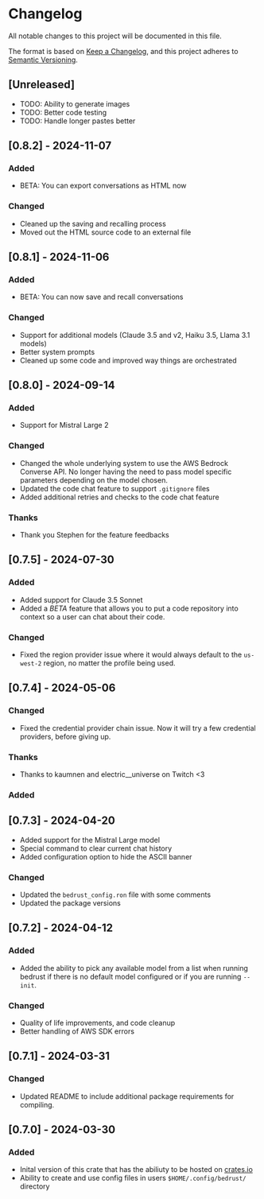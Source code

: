 # Changelog

All notable changes to this project will be documented in this file.

The format is based on [Keep a Changelog](https://keepachangelog.com/en/1.0.0/),
and this project adheres to [Semantic Versioning](https://semver.org/spec/v2.0.0.html).

## [Unreleased]

- TODO: Ability to generate images
- TODO: Better code testing
- TODO: Handle longer pastes better

## [0.8.2] - 2024-11-07
### Added
- BETA: You can export conversations as HTML now

### Changed
- Cleaned up the saving and recalling process
- Moved out the HTML source code to an external file

## [0.8.1] - 2024-11-06
### Added
- BETA: You can now save and recall conversations

### Changed
- Support for additional models (Claude 3.5 and v2, Haiku 3.5, Llama 3.1 models)
- Better system prompts
- Cleaned up some code and improved way things are orchestrated

## [0.8.0] - 2024-09-14
### Added
- Support for Mistral Large 2

### Changed
- Changed the whole underlying system to use the AWS Bedrock Converse API. No longer having the need to pass model specific parameters depending on the model chosen.
- Updated the code chat feature to support `.gitignore` files
- Added additional retries and checks to the code chat feature

### Thanks
- Thank you Stephen for the feature feedbacks

## [0.7.5] - 2024-07-30

### Added
- Added support for Claude 3.5 Sonnet
- Added a *BETA* feature that allows you to put a code repository into context so a user can chat about their code.

### Changed
- Fixed the region provider issue where it would always default to the `us-west-2` region, no matter the profile being used.

## [0.7.4] - 2024-05-06
### Changed
- Fixed the credential provider chain issue. Now it will try a few credential providers, before giving up.

### Thanks
- Thanks to kaumnen and electric__universe on Twitch <3 

### Added
## [0.7.3] - 2024-04-20
- Added support for the Mistral Large model
- Special command to clear current chat history
- Added configuration option to hide the ASCII banner

### Changed
- Updated the `bedrust_config.ron` file with some comments
- Updated the package versions

## [0.7.2] - 2024-04-12
### Added
- Added the ability to pick any available model from a list when running bedrust if there is no default model configured or if you are running `--init`.

### Changed
- Quality of life improvements, and code cleanup
- Better handling of AWS SDK errors

## [0.7.1] - 2024-03-31
### Changed
- Updated README to include additional package requirements for compiling.

## [0.7.0] - 2024-03-30
### Added
- Inital version of this crate that has the abiliuty to be hosted on [crates.io](https://crates.io)
- Ability to create and use config files in users `$HOME/.config/bedrust/` directory
